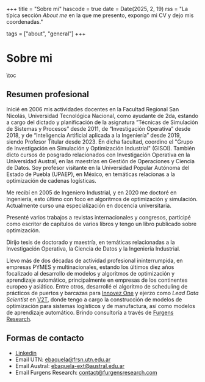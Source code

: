 +++
title = "Sobre mi"
hascode = true
date = Date(2025, 2, 19)
rss = "La típica sección _About me_ en la que me presento, expongo mi CV y dejo mis coordenadas."

tags = ["about", "general"]
+++


# Sobre mi

\toc

## Resumen profesional

Inicié en 2006 mis actividades docentes en la Facultad Regional San Nicolás, Universidad Tecnológica Nacional, como ayudante de 2da, estando a cargo del dictado y planificación de la asignatura ”Técnicas de Simulación de Sistemas y Procesos” desde 2011, de “Investigación Operativa” desde 2018, y de “Inteligencia Artificial aplicada a la Ingeniería” desde 2019, siendo Profesor Titular desde 2023. En dicha facultad, coordino el "Grupo de Investigación en Simulación y Optimización Industrial" (GISOI). También dicto cursos de posgrado relacionados con Investigación Operativa en la Universidad Austral, en las maestrías en Gestión de Operaciones y Ciencia de Datos. Soy profesor visitante en la Universidad Popular Autónoma del Estado de Puebla (UPAEP), en México, en temáticas relacionas a la optimización de cadenas logísticas.

Me recibí en 2005 de Ingeniero Industrial, y en 2020 me doctoré en Ingeniería, esto último con foco en algoritmos de optimización y simulación. Actualmente curso una especialización en docencia universitaria.

Presenté varios trabajos a revistas internacionales y congresos, participé como escritor de capítulos de varios libros y tengo un libro publicado sobre optimización.

Dirijo tesis de doctorado y maestría, en temáticas relacionadas a la Investigación Operativa, la Ciencia de Datos y la Ingeniería Industrial.

Llevo más de dos décadas de actividad profesional ininterrumpida, en empresas PYMES y multinacionales, estando los últimos diez años focalizado al desarrollo de modelos y algoritmos de optimización y aprendizaje automático, principalmente en empresas de los continentes europeo y asiático. Entre otros, desarrollé el algoritmo de scheduling de prácticos de puertos y barcazas para [Innovez One](https://www.innovez-one.com/) y ejerzo como _Lead Data Scientist_ en [V2T](https://www.v2t.io/), donde tengo a cargo la construcción de modelos de optimización para sistemas logísticos y de manufactura, así como modelos de aprendizaje automático. Brindo consultoría a través de [Furgens Research](https://furgensresearch.com/).

## Formas de contacto

* [Linkedin](https://ar.linkedin.com/in/egbaquela)
* Email UTN: [ebaquela@frsn.utn.edu.ar](mailto:ebaquela@frsn.utn.edu.ar)
* Email Austral: [ebaquela-ext@austral.edu.ar](mailto:ebaquela-ext@austral.edu.ar)
* Email Furgens Research: [contact@furgensresearch.com](mailto:contact@furgensresearch.com)
